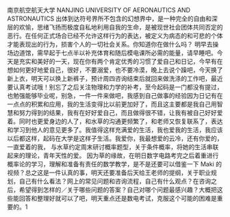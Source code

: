 南京航空航天大学
NANJING UNIVERSITY OF AERONAUTICS AND ASTRONAUTICS
出体到达符号界所不包含的幻想界中，是一种完全的自由和深层的欢愉，思绪飞扬而极度自私地利用自我的生命，是被现世社会团体共同否定的恶行。在任何正式场合已经不允许这样行为的表达，被定义为病态的和可悲的个体才能表现出的行为，损害个人的一切社会关系。你知道你在做什么吗？
明早去操场边道馆，需早起于七点半以补充体育和随后模电课所必需的能量，请早睡吧。今天是充实和美好的一天，现在你有两个肯定优秀的习惯了爱自己和日记，今早有在想如何更好地爱自己，很好，不要溺爱，也不要冷漠，晚上去说个躁吧，今天换了新上衣，明天可以换上新裤子，预计周四咨询结束后就回来做洗涤的工作吧，最近要认真考试哦！别忘了之后关注物理和力学的补考，至今起码是一门都没有提过，也勉强能够毕业呢，别急，一件一件来做吧，我感到自己做事的经验因为日记有在一点点的积累和应用，我的生活变得比以前更加好了，而且这主要都是我自己用智慧和努力得到的结果，我有在好好爱自己，而且做得很不错，让我有被自己好好爱着。同时也更爱身边的人了，和水草的沟通更频繁了，和老师又恢复联系了，表达和学习到他人的意见更多了。我值得这样充满爱的生活，我也爱我的生活，我应该以后都这样，起码在大学是这样子生活。我爱你，我最想爱的云冷，还有你爱的，一直爱着的我，
与水草约定周末研讨概率题型，关于条件概率，将她的生活串联起来的理论，青年天性的爱。
因为草的缘故，在明日数字电路考完之后着重进行概率论的学习，理解和准备有责任的数学教学，是不是还要可以借鉴一下 Maki 的视频？总之这是一件认真的事，明天还要准备后天给王老师的提纲，关于职业规划，自己有什么看法？网上的常见问题和咨询流程，自己有什么观点？在咨询之后，希望得到怎样的／关于哪些问题的答案？自己对哪个问题最感兴趣？大概把这些能回答和整理好就可以了吧，明天重点还是数电考试，克服这个可能的困难是重要的。1
